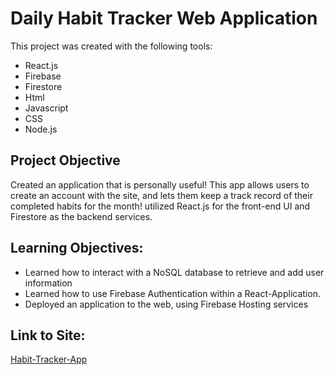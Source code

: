 # Daily Habit Tracker Web Application

This project was created with the following tools:
* React.js
* Firebase
* Firestore
* Html
* Javascript
* CSS 
* Node.js

## Project Objective
Created an application that is personally useful! This app allows users to create an account
with the site, and lets them keep a track record of their completed habits for the month!
utilized React.js for the front-end UI and Firestore as the backend services.


## Learning Objectives:
 * Learned how to interact with a NoSQL database to retrieve and add user information
 * Learned how to use Firebase Authentication within a React-Application.
 * Deployed an application to the web, using Firebase Hosting services

## Link to Site:
 [Habit-Tracker-App](https://habittracker-3d266.web.app/)

